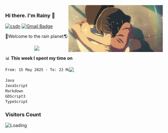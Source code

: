 <img  align='right' height="150" src="https://github.com/LikeRainDay/LikeRainDay/blob/master/pic/img_rain_1.gif?raw=true">



### Hi there. I'm Rainy :lemon:

[![csdn](https://img.shields.io/badge/-csdn-c14438?style=flat-square&logo=c&logoColor=white)](https://blog.csdn.net/qq_15807167)
[![Gmail Badge](https://img.shields.io/badge/-gmail-c14438?style=flat-square&logo=Gmail&logoColor=white&link=mailto:houshuai0816@gmail.com)](mailto:houshuai0816@gmail.com)

🚀Welcome to the rain planet🌎

<center>
<img align='center'  src="https://source.unsplash.com/user/rainyhehe/likes">
</center>

📊 **This week I spent my time on**

<img align='right'   width="300" src="https://github-readme-stats.vercel.app/api?username=LikeRainDay&show_icons=true&title_color=fff&icon_color=79ff97&text_color=9f9f9f&bg_color=151515&count_private=true">

<!--START_SECTION:waka-->

```txt
From: 15 May 2025 - To: 22 May 2025

Java                               16 hrs 34 mins  █████████████▒░░░░░░░░░░░   53.22 %
JavaScript                         3 hrs 34 mins   ███░░░░░░░░░░░░░░░░░░░░░░   11.46 %
Markdown                           2 hrs 22 mins   ██░░░░░░░░░░░░░░░░░░░░░░░   07.65 %
GDScript3                          1 hr 38 mins    █▒░░░░░░░░░░░░░░░░░░░░░░░   05.26 %
TypeScript                         1 hr 34 mins    █▒░░░░░░░░░░░░░░░░░░░░░░░   05.08 %
```

<!--END_SECTION:waka-->

### Visitors Count
<img align="left" src = "https://profile-counter.glitch.me/LikeRainDay/count.svg" alt ="Loading">
